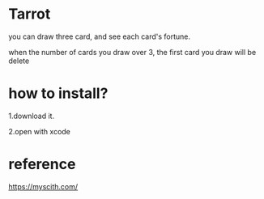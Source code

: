 # Tarrot
you can draw three card, and see each card's fortune.

when the number of cards you draw over 3, the first card you draw will be delete


# how to install?
1.download it.

2.open with xcode


# reference
https://myscith.com/
